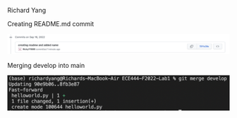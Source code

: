 Richard Yang

Creating README.md commit

![image-20220916122541713](README.assets/image-20220916122541713.png)



Merging develop into main

![image-20220916123618926](README.assets/image-20220916123618926.png)